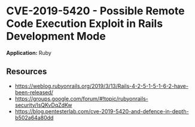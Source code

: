 # CVE-2019-5420 - Possible Remote Code Execution Exploit in Rails Development Mode

**Application:** Ruby

## Resources

  * https://weblog.rubyonrails.org/2019/3/13/Rails-4-2-5-1-5-1-6-2-have-been-released/
  * https://groups.google.com/forum/#!topic/rubyonrails-security/IsQKvDqZdKw
  * https://blog.pentesterlab.com/cve-2019-5420-and-defence-in-depth-b502a64a80dd

